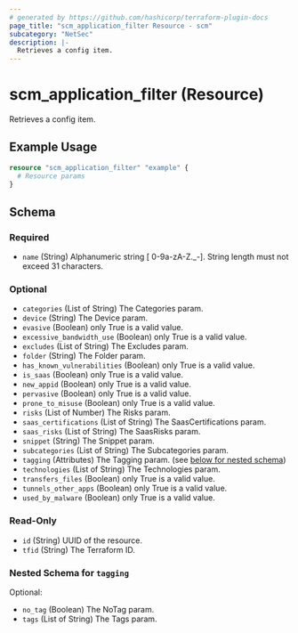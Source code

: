 ```yaml
---
# generated by https://github.com/hashicorp/terraform-plugin-docs
page_title: "scm_application_filter Resource - scm"
subcategory: "NetSec"
description: |-
  Retrieves a config item.
---
```


# scm_application_filter (Resource)

Retrieves a config item.

## Example Usage

```terraform
resource "scm_application_filter" "example" {
  # Resource params
}
```

<!-- schema generated by tfplugindocs -->
## Schema

### Required

- `name` (String) Alphanumeric string [ 0-9a-zA-Z._-]. String length must not exceed 31 characters.

### Optional

- `categories` (List of String) The Categories param.
- `device` (String) The Device param.
- `evasive` (Boolean) only True is a valid value.
- `excessive_bandwidth_use` (Boolean) only True is a valid value.
- `excludes` (List of String) The Excludes param.
- `folder` (String) The Folder param.
- `has_known_vulnerabilities` (Boolean) only True is a valid value.
- `is_saas` (Boolean) only True is a valid value.
- `new_appid` (Boolean) only True is a valid value.
- `pervasive` (Boolean) only True is a valid value.
- `prone_to_misuse` (Boolean) only True is a valid value.
- `risks` (List of Number) The Risks param.
- `saas_certifications` (List of String) The SaasCertifications param.
- `saas_risks` (List of String) The SaasRisks param.
- `snippet` (String) The Snippet param.
- `subcategories` (List of String) The Subcategories param.
- `tagging` (Attributes) The Tagging param. (see [below for nested schema](#nestedatt--tagging))
- `technologies` (List of String) The Technologies param.
- `transfers_files` (Boolean) only True is a valid value.
- `tunnels_other_apps` (Boolean) only True is a valid value.
- `used_by_malware` (Boolean) only True is a valid value.

### Read-Only

- `id` (String) UUID of the resource.
- `tfid` (String) The Terraform ID.

<a id="nestedatt--tagging"></a>
### Nested Schema for `tagging`

Optional:

- `no_tag` (Boolean) The NoTag param.
- `tags` (List of String) The Tags param.
